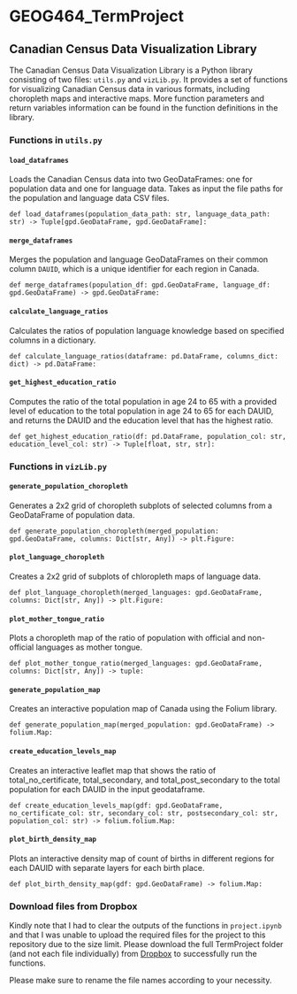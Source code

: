 # GEOG464_TermProject

Canadian Census Data Visualization Library
------------------------------------------

The Canadian Census Data Visualization Library is a Python library consisting of two files: `utils.py` and `vizLib.py`. It provides a set of functions for visualizing Canadian Census data in various formats, including choropleth maps and interactive maps. More function parameters and return variables information can be found in the function definitions in the library.

### Functions in `utils.py`

#### `load_dataframes`

Loads the Canadian Census data into two GeoDataFrames: one for population data and one for language data. Takes as input the file paths for the population and language data CSV files.


`def load_dataframes(population_data_path: str, language_data_path: str) -> Tuple[gpd.GeoDataFrame, gpd.GeoDataFrame]:`

#### `merge_dataframes`

Merges the population and language GeoDataFrames on their common column `DAUID`, which is a unique identifier for each region in Canada.


`def merge_dataframes(population_df: gpd.GeoDataFrame, language_df: gpd.GeoDataFrame) -> gpd.GeoDataFrame:`

#### `calculate_language_ratios`

Calculates the ratios of population language knowledge based on specified columns in a dictionary.


`def calculate_language_ratios(dataframe: pd.DataFrame, columns_dict: dict) -> pd.DataFrame:`

#### `get_highest_education_ratio`

Computes the ratio of the total population in age 24 to 65 with a provided level of education to the total population in age 24 to 65 for each DAUID, and returns the DAUID and the education level that has the highest ratio.


`def get_highest_education_ratio(df: pd.DataFrame, population_col: str, education_level_col: str) -> Tuple[float, str, str]:`

### Functions in `vizLib.py`

#### `generate_population_choropleth`

Generates a 2x2 grid of choropleth subplots of selected columns from a GeoDataFrame of population data.


`def generate_population_choropleth(merged_population: gpd.GeoDataFrame, columns: Dict[str, Any]) -> plt.Figure:`

#### `plot_language_choropleth`

Creates a 2x2 grid of subplots of chloropleth maps of language data.


`def plot_language_choropleth(merged_languages: gpd.GeoDataFrame, columns: Dict[str, Any]) -> plt.Figure:`

#### `plot_mother_tongue_ratio`

Plots a choropleth map of the ratio of population with official and non-official languages as mother tongue.


`def plot_mother_tongue_ratio(merged_languages: gpd.GeoDataFrame, columns: Dict[str, Any]) -> tuple:`

#### `generate_population_map`

Creates an interactive population map of Canada using the Folium library.


`def generate_population_map(merged_population: gpd.GeoDataFrame) -> folium.Map:`

#### `create_education_levels_map`

Creates an interactive leaflet map that shows the ratio of total_no_certificate, total_secondary, and total_post_secondary to the total population for each DAUID in the input geodataframe.


`def create_education_levels_map(gdf: gpd.GeoDataFrame, no_certificate_col: str, secondary_col: str, postsecondary_col: str, population_col: str) -> folium.folium.Map:`

#### `plot_birth_density_map`

Plots an interactive density map of count of births in different regions for each DAUID with separate layers for each birth place.


`def plot_birth_density_map(gdf: gpd.GeoDataFrame) -> folium.Map:`

### Download files from Dropbox

Kindly note that I had to clear the outputs of the functions in `project.ipynb` and that I was unable to upload the required files for the project to this repository due to the size limit. Please download the full TermProject folder (and not each file individually) from [Dropbox](https://www.dropbox.com/scl/fo/ii7teuyk2x2fxw66h793a/h?dl=0&rlkey=lf6xv5173p0zdmqzux4y9t1ek) to successfully run the functions.

Please make sure to rename the file names according to your necessity.
